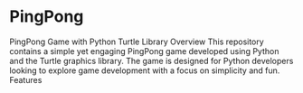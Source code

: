 # PingPong
PingPong Game with Python Turtle Library Overview  This repository contains a simple yet engaging PingPong game developed using Python and the Turtle graphics library. The game is designed for Python developers looking to explore game development with a focus on simplicity and fun. Features     
